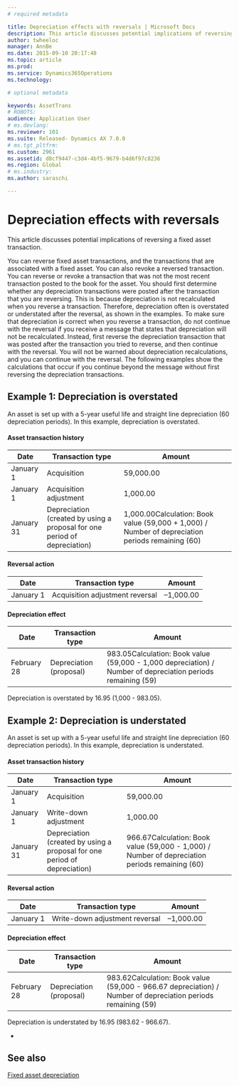```yaml
---
# required metadata

title: Depreciation effects with reversals | Microsoft Docs
description: This article discusses potential implications of reversing a fixed asset transaction. 
author: twheeloc
manager: AnnBe
ms.date: 2015-09-10 20:17:48
ms.topic: article
ms.prod: 
ms.service: Dynamics365Operations
ms.technology: 

# optional metadata

keywords: AssetTrans
# ROBOTS: 
audience: Application User
# ms.devlang: 
ms.reviewer: 101
ms.suite: Released- Dynamics AX 7.0.0
# ms.tgt_pltfrm: 
ms.custom: 2961
ms.assetid: d8cf9447-c3d4-4bf5-9679-b4d6f97c8236
ms.region: Global
# ms.industry: 
ms.author: saraschi

---
```


# Depreciation effects with reversals

This article discusses potential implications of reversing a fixed asset transaction. 

You can reverse fixed asset transactions, and the transactions that are associated with a fixed asset. You can also revoke a reversed transaction. You can reverse or revoke a transaction that was not the most recent transaction posted to the book for the asset. You should first determine whether any depreciation transactions were posted after the transaction that you are reversing. This is because depreciation is not recalculated when you reverse a transaction. Therefore, depreciation often is overstated or understated after the reversal, as shown in the examples. To make sure that depreciation is correct when you reverse a transaction, do not continue with the reversal if you receive a message that states that depreciation will not be recalculated. Instead, first reverse the depreciation transaction that was posted after the transaction you tried to reverse, and then continue with the reversal. You will not be warned about depreciation recalculations, and you can continue with the reversal. The following examples show the calculations that occur if you continue beyond the message without first reversing the depreciation transactions.

## Example 1: Depreciation is overstated
An asset is set up with a 5-year useful life and straight line depreciation (60 depreciation periods). In this example, depreciation is overstated.
#### Asset transaction history

| Date       | Transaction type                                                          | Amount                                                                                           |
|------------|---------------------------------------------------------------------------|--------------------------------------------------------------------------------------------------|
| January 1  | Acquisition                                                               | 59,000.00                                                                                        |
| January 1  | Acquisition adjustment                                                    | 1,000.00                                                                                         |
| January 31 | Depreciation (created by using a proposal for one period of depreciation) | 1,000.00Calculation: Book value (59,000 + 1,000) / Number of depreciation periods remaining (60) |

#### Reversal action

| Date      | Transaction type                | Amount    |
|-----------|---------------------------------|-----------|
| January 1 | Acquisition adjustment reversal | –1,000.00 |

#### Depreciation effect

| Date        | Transaction type        | Amount                                                                                                      |
|-------------|-------------------------|-------------------------------------------------------------------------------------------------------------|
| February 28 | Depreciation (proposal) | 983.05Calculation: Book value (59,000 - 1,000 depreciation) / Number of depreciation periods remaining (59) |

Depreciation is overstated by 16.95 (1,000 - 983.05).

## Example 2: Depreciation is understated
An asset is set up with a 5-year useful life and straight line depreciation (60 depreciation periods). In this example, depreciation is understated.
#### Asset transaction history

| Date       | Transaction type                                                          | Amount                                                                                         |
|------------|---------------------------------------------------------------------------|------------------------------------------------------------------------------------------------|
| January 1  | Acquisition                                                               | 59,000.00                                                                                      |
| January 1  | Write-down adjustment                                                     | 1,000.00                                                                                       |
| January 31 | Depreciation (created by using a proposal for one period of depreciation) | 966.67Calculation: Book value (59,000 - 1,000) / Number of depreciation periods remaining (60) |

#### Reversal action

| Date      | Transaction type               | Amount    |
|-----------|--------------------------------|-----------|
| January 1 | Write-down adjustment reversal | –1,000.00 |

#### Depreciation effect

| Date        | Transaction type        | Amount                                                                                                       |
|-------------|-------------------------|--------------------------------------------------------------------------------------------------------------|
| February 28 | Depreciation (proposal) | 983.62Calculation: Book value (59,000 - 966.67 depreciation) / Number of depreciation periods remaining (59) |

Depreciation is understated by 16.95 (983.62 - 966.67).

 
-



See also
--------

[Fixed asset depreciation](https://docs.microsoft.com/en-us/dynamics365/operations/financials/fixed-assets/fixed-asset-depreciation)

